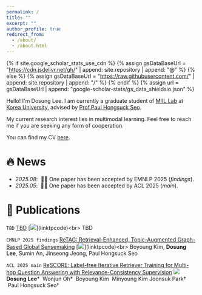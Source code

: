 ```yaml
---
permalink: /
title: ""
excerpt: ""
author_profile: true
redirect_from: 
  - /about/
  - /about.html
---
```


{% if site.google_scholar_stats_use_cdn %}
{% assign gsDataBaseUrl = "https://cdn.jsdelivr.net/gh/" | append: site.repository | append: "@" %}
{% else %}
{% assign gsDataBaseUrl = "https://raw.githubusercontent.com/" | append: site.repository | append: "/" %}
{% endif %}
{% assign url = gsDataBaseUrl | append: "google-scholar-stats/gs_data_shieldsio.json" %}

<span class='anchor' id='about-me'></span>

Hello! I'm Dosung Lee. I am currently a graduate student of <a href="https://miil.korea.ac.kr/">MIIL Lab</a> at <a href="https://www.korea.edu/">Korea University</a>, advised by <a href="https://phseo.github.io/">Prof.Paul Hongsuck Seo</a>. 

<!-- Previously, I received my B.S. degree from <a href="https://www.korea.edu/">Korea University</a> in june 2024.-->

My current research interest lies in multimodal learning. Feel free to reach me if you are seeking any form of cooperation.

You can find my CV [here](https://github.com/leeds1219/leeds1219.github.io/blob/main/images/Dosung_Lee_CV.pdf).


# 🔥 News
- *2025.08*: &nbsp;🎉🎉 One paper has been accepted by EMNLP 2025 (*findings*).
- *2025.05*: &nbsp;🎉🎉 One paper has been accepted by ACL 2025 (*main*).

# 📝 Publications 

``TBD`` [TBD](linktopaper) [![](https://img.shields.io/github/stars/(github_id/repo_name)?style=social&amp;label=Stars)](linktpcode)<br>
TBD

``EMNLP 2025 findings`` [ReTAG: Retrieval-Enhanced, Topic-Augmented Graph-Based Global Sensemaking](linktopaper) [![](https://img.shields.io/github/stars/(github_id/repo_name)?style=social&amp;label=Stars)](linktpcode)<br>
Boyoung Kim, **Dosung Lee**, Sumin An, Jinseong Jeong, Paul Hongsuck Seo

``ACL 2025 main`` [ReSCORE: Label-free Iterative Retriever Training for Multi-hop Question Answering with Relevance-Consistency Supervision](https://leeds1219.github.io/ReSCORE/) [![](https://img.shields.io/github/stars/leeds1219/ReSCORE?style=social&amp;label=Stars)](https://leeds1219.github.io/ReSCORE/)<br>
**Dosung Lee***  Wonjun Oh*  Boyoung Kim  Minyoung Kim  Joonsuk Park†  Paul Hongsuck Seo†

<!-- 
# 💻 Internships
- *Lorem Ipsum*, [Lorem Ipsum](Lorem Ipsum), Lorem Ipsum.

# 🎖 Honors and Awards
- *Lorem Ipsum* Lorem Ipsum
-->
